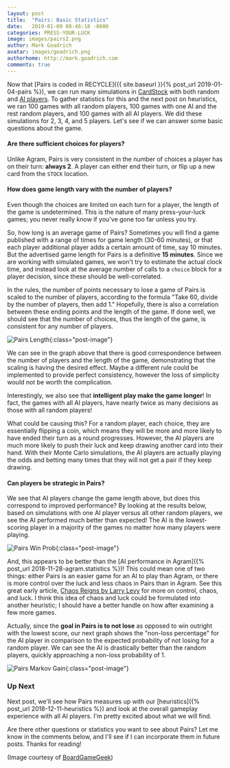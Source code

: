 ```yaml
---
layout: post
title:  "Pairs: Basic Statistics"
date:   2019-01-09 08:46:18 -0600
categories: PRESS-YOUR-LUCK
image: images/pairs2.png
author: Mark Goadrich
avatar: images/goadrich.png
authorhome: http://mark.goadrich.com
comments: true
---
```


Now that [Pairs is coded in RECYCLE]({{ site.baseurl }}{% post_url 2019-01-04-pairs %}), we can run many 
simulations in [CardStock](http://github.com/mgoadric/cardstock) with both random and 
[AI 
players](https://cardstock.readthedocs.io/en/latest/aiplayers/pipmc.html). 
To gather statistics for this and the next post on heuristics, we ran 100 games with all random players, 100 games with 
one AI and the rest random players, and 100 games with all AI players. We did these 
simulations for
2, 3, 4, and 5 players. Let's see if we can
answer some basic questions about the game.

#### Are there sufficient choices for players?

Unlike Agram, Pairs is very consistent in the number of choices a player has on their turn: **always 2**.
A player can either end their turn, or flip up a new card from the `STOCK` location.

#### How does game length vary with the number of players?

Even though the choices are limited on each turn for a player, the length of the
game is undetermined. This is the nature of many press-your-luck games; you never really
know if you've gone too far unless you try. 

So, how long is an average game of Pairs? Sometimes you will find a game published with a range of times 
for game length (30-60 minutes), or that each player additional player adds a certain amount of time, say 10 minutes. 
But the advertised game length for Pairs 
is a definitive **15 minutes**. Since we are working with simulated games, we won't try to estimate the actual clock 
time, and instead look at the average 
number of calls to a `choice` block for a player decision, since these should be well-correlated.

In the rules, the number of points necessary to lose a game of Pairs is 
scaled to the number of players, according to the formula "Take 60, divide by the number 
of players, then add 1." Hopefully, there is also a correlation between these ending points
and the length of the game. If done well, we should see that the number of choices,
thus the length of the game, is consistent for any number of players.

![Pairs Length]({{site.url}}{{site.baseurl}}/images/pairs/PairsGameLength.png){:class="post-image"}
  
We can see in the graph above that there is good 
correspondence between the number of players and the length of the game, demonstrating 
that the scaling is having the desired effect. Maybe a different rule could be implemented 
to provide perfect consistency, however the loss of simplicity would not be worth 
the complication.

Interestingly, we also see that **intelligent play make the game longer**! In fact, the 
games with all AI players, have nearly twice as many decisions as those with all random players!

What could be causing this? For a random player, each choice, they are 
essentially flipping a coin, which means they will be more and more likely to 
have ended their turn as a round progresses. However, the AI players are much more likely to push their luck
and keep drawing another card into their hand. With their Monte Carlo simulations, the
AI players are actually playing the odds and betting many times that they will not get a
pair if they keep drawing.

#### Can players be strategic in Pairs?  

We see that AI players change the game length above, but does this correspond to 
improved performance? By looking at the results below, based on simulations with one AI player versus all other
random players, we see the AI performed much better than expected! The AI is the lowest-scoring player
in a majority of the games no matter how many players were playing.

![Pairs Win Prob]({{site.url}}{{site.baseurl}}/images/pairs/winprob.png){:class="post-image"}

And, this appears to be better than the [AI performance in Agram]({% post_url 2018-11-28-agram.statistics %})!
This could mean one of two things: either Pairs is an easier game for an AI to play than Agram, 
or there is more control over the luck and less chaos in Pairs than in Agram. See this
great early article, [Chaos Reigns by Larry Levy](http://web.archive.org/web/20030821212212/http://www.huzonfirstgames.com/ChaosReigns.html)
for more on control, chaos, and luck. I think this idea of chaos and luck could be formulated into another heuristic;
I should have a better handle on how after examining a few more games.

Actually, since the **goal in Pairs is to not lose** as opposed to win outright with the lowest score, our next graph shows
the "non-loss percentage" for the AI player in 
comparison to the expected probability of not losing for a random player. 
We can see the AI is drastically better 
than the random players, quickly approaching a non-loss probability of 1.

![Pairs Markov Gain]({{site.url}}{{site.baseurl}}/images/pairs/PairsMarkovGain.png){:class="post-image"}

### Up Next

Next post, we'll see how Pairs measures up with our [heuristics]({% post_url 2018-12-11-heuristics %})
and look at the overall gameplay experience with all AI players. I'm pretty excited about what we will find.

Are there other questions or statistics you want to see about Pairs? Let me know in the
comments below, and I'll see if I can incorporate them in future posts. Thanks for reading!

(Image courtesy of [BoardGameGeek](https://boardgamegeek.com/image/3667931/pairs))